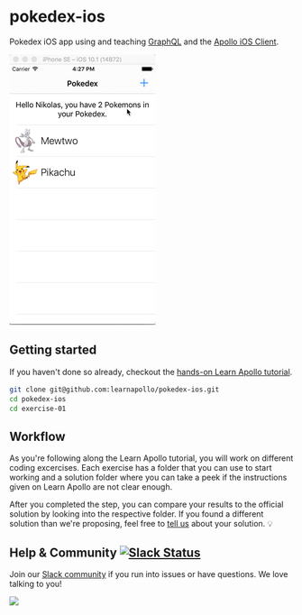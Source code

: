 # pokedex-ios

Pokedex iOS app using and teaching [GraphQL](www.graphql.com) and the [Apollo iOS Client](http://dev.apollodata.com/ios/).

![](./img/pokedex.gif)


## Getting started

If you haven't done so already, checkout the [hands-on Learn Apollo tutorial](https://learnapollo.com/).

```sh
git clone git@github.com:learnapollo/pokedex-ios.git
cd pokedex-ios
cd exercise-01
```


## Workflow

As you're following along the Learn Apollo tutorial, you will work on different coding excercises. Each exercise has a folder that you can use to start working and a solution folder where you can take a peek if the instructions given on Learn Apollo are not clear enough.

After you completed the step, you can compare your results to the official solution by looking into the respective folder. If you found a different solution than we're proposing, feel free to [tell us](http://slack.graph.cool/) about your solution. 💡

## Help & Community [![Slack Status](https://slack.graph.cool/badge.svg)](https://slack.graph.cool)

Join our [Slack community](http://slack.graph.cool/) if you run into issues or have questions. We love talking to you!

![](http://i.imgur.com/5RHR6Ku.png)